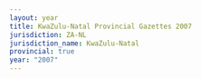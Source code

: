```yaml
---
layout: year
title: KwaZulu-Natal Provincial Gazettes 2007
jurisdiction: ZA-NL
jurisdiction_name: KwaZulu-Natal
provincial: true
year: "2007"
---
```

